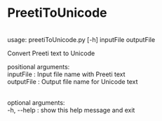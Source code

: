 # PreetiToUnicode
<br>
usage: preetiToUnicode.py [-h] inputFile outputFile

Convert Preeti text to Unicode

positional arguments:<br>
  inputFile :  Input file name with Preeti text<br>
  outputFile : Output file name for Unicode text<br><br>

optional arguments:<br>
  -h, --help : show this help message and exit
